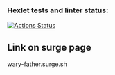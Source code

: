 ### Hexlet tests and linter status:
[![Actions Status](https://github.com/AndreiIlin/layout-designer-project-lvl1/workflows/hexlet-check/badge.svg)](https://github.com/AndreiIlin/layout-designer-project-lvl1/actions)
## Link on surge page
wary-father.surge.sh

